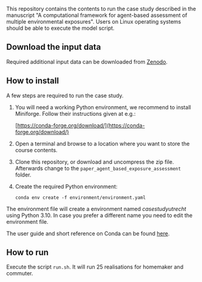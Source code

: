 This repository contains the contents to run the case study described in the manuscript "A computational framework for agent-based assessment of multiple environmental exposures".
Users on Linux operating systems should be able to execute the model script.


## Download the input data
Required additional input data can be downloaded from [Zenodo](https://zenodo.org/records/13913079).


## How to install

A few steps are required to run the case study.

 1. You will need a working Python environment, we recommend to install Miniforge. Follow their instructions given at e.g.:

    [https://conda-forge.org/download/](https://conda-forge.org/download/)

 2. Open a terminal and browse to a location where you want to store the course contents.

 3. Clone this repository, or download and uncompress the zip file. Afterwards change to the `paper_agent_based_exposure_assessment` folder.

 4. Create the required Python environment:

    `conda env create -f environment/environment.yaml`

The environment file will create a environment named *casestudyutrecht* using Python 3.10. In case you prefer a different name you need to edit the environment file.

The user guide and short reference on Conda can be found [here](https://docs.conda.io/projects/conda/en/latest/user-guide/cheatsheet.html).


## How to run

Execute the script `run.sh`. It will run 25 realisations for homemaker and commuter.
